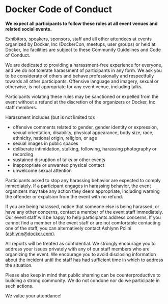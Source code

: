 # Docker Code of Conduct

**We expect all participants to follow these rules at all event venues and
related social events.**

Exhibitors, speakers, sponsors, staff and all other attendees at events
organized by Docker, Inc (DockerCon, meetups, user groups) or held at Docker,
Inc facilities are subject to these Community Guidelines and Code of Conduct.

We are dedicated to providing a harassment­-free experience for everyone, and we
do not tolerate harassment of participants in any form. We ask you to be
considerate of others and behave professionally and respectfully towards all
other participants. Offensive language and imagery, sexual or otherwise, is not
appropriate for any event venue, including talks.

Participants violating these rules may be sanctioned or expelled from the event
without a refund at the discretion of the organizers or Docker, Inc staff
members.

Harassment includes (but is not limited to):
- offensive comments related to gender, gender identity or expression, sexual orientation, disability, physical appearance, body size, race, ethnicity, national origin, religion, or age
- sexual images in public spaces
- deliberate intimidation, stalking, following, harassing photography or recording
- sustained disruption of talks or other events
- inappropriate or unwanted physical contact
- unwelcome sexual attention

Participants asked to stop any harassing behavior are expected to comply
immediately. If a participant engages in harassing behavior, the event
organizers may take any action they deem appropriate, including warning the
offender or expulsion from the event with no refund.

If you are being harassed, notice that someone else is being harassed, or have
any other concerns, contact a member of the event staff immediately. Our event
staff will be happy to help participants address concerns. If you cannot find a
member of the event staff or are not comfortable contacting one of the staff,
you can alternatively contact Ashlynn Polini (ashlynn@docker.com).

All reports will be treated as confidential. We strongly encourage you to
address your issues privately with any of our staff members who are organizing
the event. We encourage you to avoid disclosing information about the incident
until the staff has had sufficient time in which to address the situation.

Please also keep in mind that public shaming can be counter­productive to
building a strong community. We do not condone nor do we participate in such
actions.

We value your attendance!
